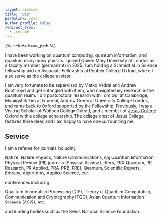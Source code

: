 ```yaml
---
layout: archive
title: "Bio"
permalink: /cv/
author_profile: False
redirect_from:
  - /resume
---
```


{% include base_path %}

I have been working on quantum computing, quantum information, and quantum many-body physics. I joined Queen Mary University of London as a faculty member (permanent) in 2025. I am holding a Schmidt AI in Science fellowship and an Associate Fellowship at Reuben College Oxford, where I also serve as the college advisor.

I am very fortunate to be supervised by Vlatko Vedral and Andrew Boothroyd and get entangled with them, who navigated my research in the quantum realm. I did postdoctoral research with Tom Gur at Cambridge, Myungshik Kim at Imperial, Andrew Green at University College London, and came back to Oxford supported by the Fellowship. Previously, I was a Visiting Scholar of Wolfson College Oxford, and a member of [Jesus College](https://www.jesus.ox.ac.uk/) Oxford with a college scholarship. The college crest of Jesus College features three deer, and I am happy to have one surrounding me.


Service
-----
I am a referee for journals including

Nature, Nature Physics, Nature Communications, npj Quantum Information, Physical Review (PR) journals (Physical Review Letters, PRX Quantum, PR Research, PR Applied, PRA, PRB, PRE), Quantum, Scientific Reports, Entropy, Algorithms, Applied Science, etc; 

conferences including 

Quantum Information Processing (QIP), Theory of Quantum Computation, Communication and Cryptography (TQC), Asian Quantum Information Science (AQIS), etc;

and funding bodies such as the Swiss National Science Foundation.
 
